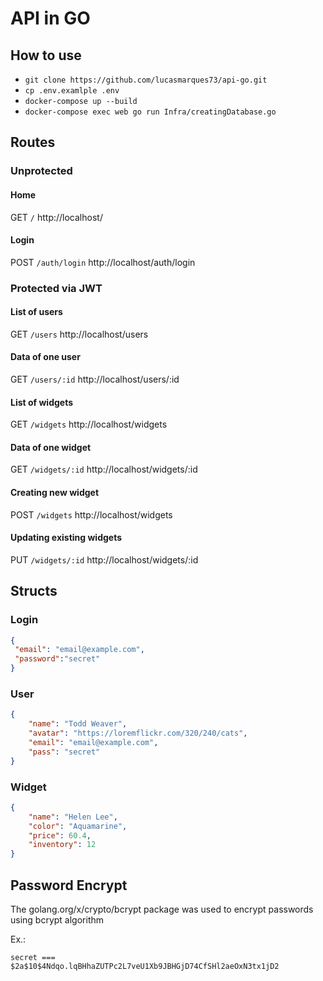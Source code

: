 # API in GO

## How to use

- `git clone https://github.com/lucasmarques73/api-go.git`
- `cp .env.examlple .env`
- `docker-compose up --build`
- `docker-compose exec web go run Infra/creatingDatabase.go`

## Routes

### Unprotected

#### Home
GET `/` http://localhost/
#### Login
POST `/auth/login` http://localhost/auth/login

### Protected via JWT

#### List of users
GET `/users` http://localhost/users

#### Data of one user
GET `/users/:id` http://localhost/users/:id

#### List of widgets
GET `/widgets` http://localhost/widgets

#### Data of one widget
GET `/widgets/:id` http://localhost/widgets/:id

#### Creating new widget
POST `/widgets` http://localhost/widgets

#### Updating existing widgets
PUT `/widgets/:id` http://localhost/widgets/:id

## Structs

### Login
```JSON
{
 "email": "email@example.com",
 "password":"secret"
}
```

### User

```JSON
{
    "name": "Todd Weaver",
    "avatar": "https://loremflickr.com/320/240/cats",
    "email": "email@example.com",
    "pass": "secret"
}
```

### Widget
```JSON
{
    "name": "Helen Lee",
    "color": "Aquamarine",
    "price": 60.4,
    "inventory": 12
}
```

## Password Encrypt

The golang.org/x/crypto/bcrypt package was used to encrypt passwords using bcrypt algorithm

Ex.:
```
secret === $2a$10$4Ndqo.lqBHhaZUTPc2L7veU1Xb9JBHGjD74CfSHl2aeOxN3tx1jD2